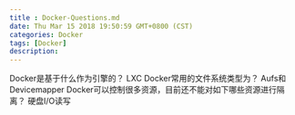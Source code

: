 ```yaml
---
title : Docker-Questions.md
date: Thu Mar 15 2018 19:50:59 GMT+0800 (CST)
categories: Docker
tags: [Docker]
description: 
---
```


Docker是基于什么作为引擎的？   LXC
Docker常用的文件系统类型为？   Aufs和Devicemapper
Docker可以控制很多资源，目前还不能对如下哪些资源进行隔离？    硬盘I/O读写